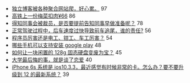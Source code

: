 - [独立博客被各种聚合网站爬，好心累。](https://www.v2ex.com/t/578515) 97
- [高铁上一份梅菜扣肉¥66](https://www.v2ex.com/t/578479) 86
- [得知同事会被裁员，是否要提前告知同事早做准备呢？](https://www.v2ex.com/t/578466) 78
- [正常驾驶过程中，后车速度过快导致前车追尾，谁的责任?](https://www.v2ex.com/t/578552) 56
- [程序员厉害还是电工、钳工、车工厉害？](https://www.v2ex.com/t/578542) 54
- [哪些手机可以支持安装 google play](https://www.v2ex.com/t/578498) 48
- [如何让一块闲置的 128g 固态硬盘变废为宝？](https://www.v2ex.com/t/578491) 45
- [大学最后悔的事，就是谈了恋爱](https://www.v2ex.com/t/578585) 40
- [iPhone 6s 系统是 ios10.3.3，最近感觉有时候非常的卡。怎么办？要不要升级到 12 的最新系统？](https://www.v2ex.com/t/578561) 39